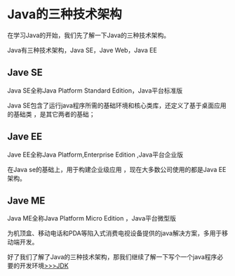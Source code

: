 # Java的三种技术架构

在学习Java的开始，我们先了解一下Java的三种技术架构。

Java有三种技术架构，Java SE，Jave Web，Java EE

## Jave SE

Java SE全称Java Platform Standard Edition，Java平台标准版 

Java SE包含了运行java程序所需的基础环境和核心类库，还定义了基于桌面应用的基础类 ，是其它两者的基础； 

## Jave EE

Jave EE全称Java Platform,Enterprise Edition ,Java平台企业版

在Java se的基础上，用于构建企业级应用 ，现在大多数公司使用的都是Java EE架构。

## Jave ME

Java ME全称Java Platform Micro Edition ，Java平台微型版

为机顶盒、移动电话和PDA等陷入式消费电视设备提供的java解决方案，多用于移动端开发。

好了我们了解了Java的三种技术架构，那我们继续了解一下写个一个java程序必要的开发环境[>>>JDK](../JDK/README.md)